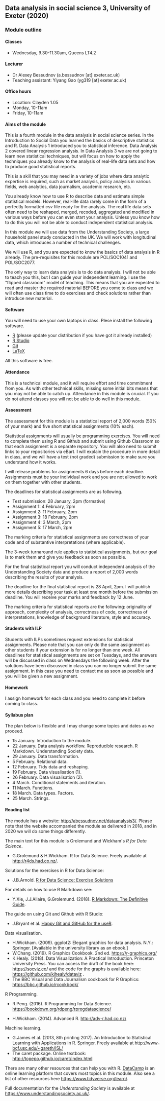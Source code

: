 ## Data analysis in social science 3, University of Exeter (2020)

### Module outline

#### Classes

- Wednesday, 9.30-11.30am, Queens LT4.2

#### Lecturer

- Dr Alexey Bessudnov (a.bessudnov [at] exeter.ac.uk)
- Teaching assistant: Yiyang Gao (yg319 [at] exeter.ac.uk)

#### Office hours

- Location: Clayden 1.05
- Monday, 10-11am
- Friday, 10-11am

#### Aims of the module

This is a fourth module in the data analysis in social science series. In the Introduction to Social Data you learned the basics of descriptive statistics and R. Data Analysis 1 introduced you to statistical inference. Data Analysis 2 covered linear regression analysis. In Data Analysis 3 we are not going to learn new statistical techniques, but will focus on how to apply the techniques you already know to the analysis of real-life data sets and how to produce good statistical reports.

This is a skill that you may need in a variety of jobs where data analytic expertise is required, such as market analysis, policy analysis in various fields, web analytics, data journalism, academic research, etc.

You already know how to use R to describe data and estimate simple statistical models. However, real-life data rarely come in the form of a perfectly formatted csv file ready for the analysis. The real life data sets often need to be reshaped, merged, recoded, aggregated and modified in various ways before you can even start your analysis. Unless you know how to do this you will not be able to conduct independent statistical analysis.

In this module we will use data from the Understanding Society, a large household panel study conducted in the UK. We will work with longitudinal data, which introduces a number of technical challenges.

We will use R, and you are expected to know the basics of data analysis in R already. The pre-requisites for this module are POL/SOC1041 and POL/SOC2077.

The only way to learn data analysis is to do data analysis. I will not be able to teach you this, but I can guide your independent learning. I use the "flipped classroom" model of teaching. This means that you are expected to read and master the required material BEFORE you come to class and we will often use class time to do exercises and check solutions rather than introduce new material.

#### Software

You will need to use your own laptops in class. Plese install the following software.

- [R](https://www.r-project.org/) (please update your distribution if you have got it already installed)
- [R Studio](https://www.rstudio.com/)
- [Git](https://git-scm.com/)
- [LaTeX](https://www.latex-project.org/)

All this software is free. 

#### Attendance

This is a technical module, and it will require effort and time commitment from you. As with other technical skills, missing some initial bits means that you may not be able to catch up. Attendance in this module is crucial. If you do not attend classes you will not be able to do well in this module.

#### Assessment

The assessment for this module is a statistical report of 2,000 words (50% of your mark) and five short statistical assignments (10% each).

Statistical assignments will usually be programming exercises. You will need to complete them using R and Github and submit using Github Classroom so that each assignment is a separate repository. You will also need to submit links to your repositories via eBart. I will explain the procedure in more detail in class, and we will have a test (not graded) submission to make sure you understand how it works.

I will release problems for assignments 6 days before each deadline. Assignments must be your individual work and you are not allowed to work on them together with other students.

The deadlines for statistical assignments are as following.

- Test submission: 28 January, 2pm (formative)
- Assignment 1: 4 February, 2pm
- Assignment 2: 11 February, 2pm
- Assignment 3: 18 February, 2pm
- Assignment 4: 3 March, 2pm
- Assignment 5: 17 March, 2pm


The marking criteria for statistical assignments are correctness of your code and of substantive interpretations (where applicable).

The 3-week turnaround rule applies to statistical assignments, but our goal is to mark them and give you feedback as soon as possible.

For the final statistical report you will conduct independent analysis of the Understanding Society data and produce a report of 2,000 words describing the results of your analysis.

The deadline for the final statistical report is 28 April, 2pm. I will publish more details describing your task at least one month before the submission deadline. You will receive your marks and feedback by 12 June.

The marking criteria for statistical reports are the following: originality of approach, complexity of analysis, correctness of code, correctness of interpretations, knowledge of background literature, style and accuracy.

#### Students with ILP

Students with ILPs sometimes request extensions for statistical assignments. Please note that you can only do the same assignment as other students if your extension is for no longer than one week. All deadlines for statistical assignments are set on Tuesdays, and the answers will be discussed in class on Wednesdays the following week. After the solutions have been discussed in class you can no longer submit the same assignment. In this case you need to contact me as soon as possible and you will be given a new assignment.

#### Homework

I assign homework for each class and you need to complete it before coming to class.

#### Syllabus plan 

The plan below is flexible and I may change some topics and dates as we proceed.

- 15 January. Introduction to the module.
- 22 January. Data analysis workflow. Reproducible research. R Markdown. Understanding Society data.
- 29 January. Data transformation.
- 5 February. Relational data.
- 12 February. Tidy data and reshaping.
- 19 February. Data visualisation (1).
- 26 February. Data visualisation (2).
- 4 March. Conditional statements and iteration.
- 11 March. Functions.
- 18 March. Data types. Factors.
- 25 March. Strings.

#### Reading list

The module has a website: <http://abessudnov.net/dataanalysis3/>. Please note that the website accompanied the module as delivered in 2018, and in 2020 we will do some things differently.

The main text for this module is Grolemund and Wickham's *R for Data Science*.

- G.Grolemund & H.Wickham. R for Data Science. Freely available at <http://r4ds.had.co.nz/>.

Solutions for the exercises in R for Data Science:

- J.B.Arnold. [R for Data Science: Exercise Solutions](https://jrnold.github.io/r4ds-exercise-solutions/)

For details on how to use R Markdown see:

- Y.Xie, J.J.Allaire, G.Grolemund. (2018). [R Markdown: The Definitive Guide](https://bookdown.org/yihui/rmarkdown/).

The guide on using Git and Github with R Studio:

- J.Bryant et al. [Happy Git and GitHub for the useR](https://happygitwithr.com/).

Data visualisation.

- H.Wickham. (2009). ggplot2: Elegant graphics for data analysis. N.Y.: Springer. [Available in the university library as an ebook.]
- W.Chang. (2019). R Graphics Cookbook. 2nd ed. https://r-graphics.org/
- K.Healy. (2018). Data Visualization: A Practical Introduction. Princeton University Press. You can access the draft of the book here: https://socviz.co/  and the code for the graphs is available here: https://github.com/kjhealy/dataviz .
- The BBC Visual and Data Journalism cookbook for R Graphics: https://bbc.github.io/rcookbook/

R Programming.

- R.Peng. (2016). R Programming for Data Science. https://bookdown.org/rdpeng/rprogdatascience/

- H.Wickham. (2014). Advanced R. http://adv-r.had.co.nz/

Machine learning.

- G.James et al. (2013, 8th printing 2017). An Introduction to Statistical Learning with Applications in R. Springer. Freely available at http://www-bcf.usc.edu/~gareth/ISL/
- The caret package. Online textbook: http://topepo.github.io/caret/index.html

There are many other resources that can help you with R. [DataCamp](https://www.datacamp.com/) is an online learning platform that covers most topics in this module. Also see a list of other resources here <https://www.tidyverse.org/learn/>.

Full documentation for the *Understanding Society* is available at <https://www.understandingsociety.ac.uk/>.

